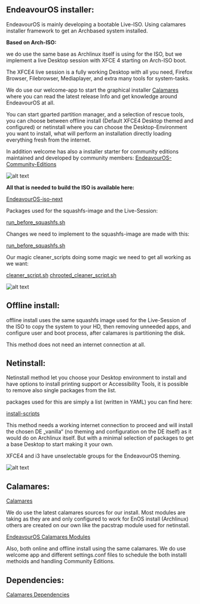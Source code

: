 ## EndeavourOS installer:
EndeavourOS is mainly developing a bootable Live-ISO.
Using calamares installer framework to get an Archbased system installed.


**Based on Arch-ISO:**

we do use the same base as Archlinux itself is using for the ISO, but we implement a live Desktop session with XFCE 4 starting on Arch-ISO boot.

The XFCE4 live session is a fully working Desktop with all you need, Firefox Browser, Filebrowser, Mediaplayer, and extra many tools for system-tasks.

We do use our welcome-app to start the graphical installer [Calamares](https://calamares.io/) where you can read the latest release Info and get knowledge around EndeavourOS at all.

You can start gparted partition manager, and a selection of rescue tools, you can choose between offline install (Default XFCE4 Desktop themed and configured) or netinstall where you can choose the Desktop-Environment you want to install, what will perform an installation directly loading everything fresh from the internet.

In addition welcome has also a installer starter for community editions maintained and developed by community members:
[EndeavourOS-Community-Editions](https://github.com/EndeavourOS-Community-Editions)

![alt text](https://raw.githubusercontent.com/endeavouros-team/EndeavourOS-iso-next/main/docs/images/2021-08-25_11-24.png)


**All that is needed to build the ISO is available here:**

[EndeavourOS-iso-next](https://github.com/endeavouros-team/EndeavourOS-iso-next)

Packages used for the squashfs-image and the Live-Session:

[run_before_squashfs.sh](https://github.com/endeavouros-team/EndeavourOS-iso-next/blob/master/packages.x86_64)

Changes we need to implement to the squashfs-image are made with this:

[run_before_squashfs.sh](https://github.com/endeavouros-team/EndeavourOS-iso-next/blob/master/run_before_squashfs.sh)


Our magic cleaner_scripts doing some magic we need to get all working as we want:

[cleaner_script.sh](https://github.com/endeavouros-team/install-scripts/blob/master/cleaner_script.sh)
[chrooted_cleaner_script.sh](https://github.com/endeavouros-team/install-scripts/blob/master/chrooted_cleaner_script.sh)

![alt text](https://raw.githubusercontent.com/endeavouros-team/EndeavourOS-iso-next/main/docs/images/2021-08-25_11-50.png)

## Offline install:

offline install uses the same squashfs image used for the Live-Session of the ISO to copy the system to your HD, then removing unneeded apps, and configure user and boot process, after calamares is partitioning the disk.

This method does not need an internet connection at all.

## Netinstall:

Netinstall method let you choose your Desktop environment to install and have options to install printing support or Accessibility Tools, it is possible to remove also single packages from the list.

packages used for this are simply a list (written in YAML) you can find here:

[install-scripts](https://github.com/endeavouros-team/install-scripts)

This method needs a working internet connection to proceed and will install the chosen DE „vanilla“ (no theming and configuration on the DE itself) as it would do on Archlinux itself. But with a minimal selection of packages to get a base Desktop to start making it your own.

XFCE4 and i3 have unselectable groups for the EndeavourOS theming.

![alt text](https://github.com/endeavouros-team/EndeavourOS-iso-next/blob/main/docs/images/2021-08-25_11-28.png)

## Calamares:
[Calamares](https://calamares.io/)

We do use the latest calamares sources for our install. Most modules are taking as they are and only configured to work for EnOS install (Archlinux) others are created on our own like the pacstrap module used for netinstall.

[EndeavourOS Calamares Modules](https://github.com/endeavouros-team/Calamares_current)

Also, both online and offline install using the same calamares.
We do use welcome app and different settings.conf files to schedule the both installl methoids and handling Community Editions.

## Dependencies:

[Calamares Dependencies](https://github.com/calamares/calamares/blob/master/README.md)


